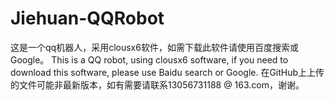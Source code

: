 # Jiehuan-QQRobot
这是一个qq机器人，采用clousx6软件，如需下载此软件请使用百度搜索或Google。
This is a QQ robot, using clousx6 software, if you need to download this software, please use Baidu search or Google.
在GitHub上上传的文件可能非最新版本，如有需要请联系13056731188 @ 163.com，谢谢。

